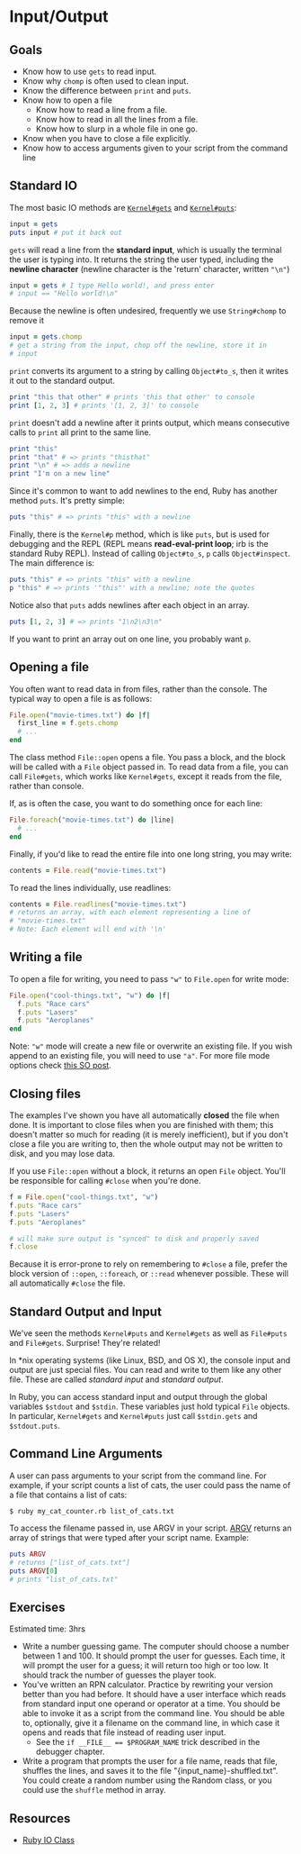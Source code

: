 # Input/Output

## Goals

* Know how to use `gets` to read input.
* Know why `chomp` is often used to clean input.
* Know the difference between `print` and `puts`.
* Know how to open a file
  * Know how to read a line from a file.
  * Know how to read in all the lines from a file.
  * Know how to slurp in a whole file in one go.
* Know when you have to close a file explicitly.
* Know how to access arguments given to your script from the command
  line

## Standard IO

The most basic IO methods are [`Kernel#gets`][gets-doc] and
[`Kernel#puts`][puts-doc]:

```ruby
input = gets
puts input # put it back out
```

[gets-doc]: http://www.ruby-doc.org/core-2.0/IO.html
[puts-doc]: http://www.ruby-doc.org/core-2.0/IO.html

`gets` will read a line from the **standard input**, which is usually
the terminal the user is typing into. It returns the string the user
typed, including the **newline character** (newline character is the
'return' character, written `"\n"`)

```ruby
input = gets # I type Hello world!, and press enter
# input == "Hello world!\n"
```

Because the newline is often undesired, frequently we use
`String#chomp` to remove it

```ruby
input = gets.chomp
# get a string from the input, chop off the newline, store it in
# input
```

`print` converts its argument to a string by calling `Object#to_s`,
then it writes it out to the standard output.

```ruby
print "this that other" # prints 'this that other' to console
print [1, 2, 3] # prints '[1, 2, 3]' to console
```

`print` doesn't add a newline after it prints output, which means
consecutive calls to `print` all print to the same line.

```ruby
print "this"
print "that" # => prints "thisthat"
print "\n" # => adds a newline
print "I'm on a new line"
```

Since it's common to want to add newlines to the end, Ruby has another
method `puts`. It's pretty simple:

```ruby
puts "this" # => prints "this" with a newline
```

Finally, there is the `Kernel#p` method, which is like `puts`, but is
used for debugging and the REPL (REPL means **read-eval-print loop**;
irb is the standard Ruby REPL). Instead of calling `Object#to_s`, `p`
calls `Object#inspect`. The main difference is:

```ruby
puts "this" # => prints "this" with a newline
p "this" # => prints '"this"' with a newline; note the quotes
```

Notice also that `puts` adds newlines after each object in an array.

```ruby
puts [1, 2, 3] # => prints "1\n2\n3\n"
```

If you want to print an array out on one line, you probably want `p`.

## Opening a file

You often want to read data in from files, rather than the
console. The typical way to open a file is as follows:

```ruby
File.open("movie-times.txt") do |f|
  first_line = f.gets.chomp
  # ...
end
```

The class method `File::open` opens a file. You pass a block, and the
block will be called with a `File` object passed in. To read data from
a file, you can call `File#gets`, which works like `Kernel#gets`,
except it reads from the file, rather than console.

If, as is often the case, you want to do something once for each line:

```ruby
File.foreach("movie-times.txt") do |line|
  # ...
end
```

Finally, if you'd like to read the entire file into one long string,
you may write:

```ruby
contents = File.read("movie-times.txt")
```

To read the lines individually, use readlines:

```ruby
contents = File.readlines("movie-times.txt")
# returns an array, with each element representing a line of
# "movie-times.txt"
# Note: Each element will end with '\n'
```

## Writing a file

To open a file for writing, you need to pass `"w"` to `File.open` for
write mode:

```ruby
File.open("cool-things.txt", "w") do |f|
  f.puts "Race cars"
  f.puts "Lasers"
  f.puts "Aeroplanes"
end
```

Note: `"w"` mode will create a new file or overwrite an existing
file. If you wish append to an existing file, you will need to use
`"a"`. For more file mode options check
[this SO post][so-file-open-modes].

[so-file-open-modes]: http://stackoverflow.com/questions/3682359/what-are-the-ruby-file-open-modes-and-options?answertab=votes#tab-top

## Closing files

The examples I've shown you have all automatically **closed** the file
when done. It is important to close files when you are finished with
them; this doesn't matter so much for reading (it is merely
inefficient), but if you don't close a file you are writing to, then
the whole output may not be written to disk, and you may lose data.

If you use `File::open` without a block, it returns an open `File`
object. You'll be responsible for calling `#close` when you're done.

```ruby
f = File.open("cool-things.txt", "w")
f.puts "Race cars"
f.puts "Lasers"
f.puts "Aeroplanes"

# will make sure output is "synced" to disk and properly saved
f.close
```

Because it is error-prone to rely on remembering to `#close` a file,
prefer the block version of `::open`, `::foreach`, or `::read`
whenever possible. These will all automatically `#close` the file.

## Standard Output and Input

We've seen the methods `Kernel#puts` and `Kernel#gets` as well as
`File#puts` and `File#gets`. Surprise! They're related!

In \*nix operating systems (like Linux, BSD, and OS X), the console
input and output are just special files. You can read and write to
them like any other file. These are called *standard input* and
*standard output*.

In Ruby, you can access standard input and output through the global
variables `$stdout` and `$stdin`. These variables just hold typical
`File` objects. In particular, `Kernel#gets` and `Kernel#puts` just
call `$stdin.gets` and `$stdout.puts`.

## Command Line Arguments

A user can pass arguments to your script from the command line. For
example, if your script counts a list of cats, the user could pass the
name of a file that contains a list of cats:

```
$ ruby my_cat_counter.rb list_of_cats.txt
```

To access the filename passed in, use ARGV in your script.
[ARGV][ARGF-doc] returns an array of strings that were typed after
your script name. Example:

```ruby
puts ARGV
# returns ["list_of_cats.txt"]
puts ARGV[0]
# prints "list_of_cats.txt"
```

[ARGF-doc]: http://www.ruby-doc.org/core-2.0.0/ARGF.html#method-i-argv

## Exercises

Estimated time: 3hrs

* Write a number guessing game. The computer should choose a number
  between 1 and 100. It should prompt the user for guesses. Each
  time, it will prompt the user for a guess; it will return too high
  or too low. It should track the number of guesses the player took.
* You've written an RPN calculator. Practice by rewriting your version
  better than you had before. It should have a user interface which
  reads from standard input one operand or operator at a time. You
  should be able to invoke it as a script from the command line. You
  should be able to, optionally, give it a filename on the command
  line, in which case it opens and reads that file instead of reading
  user input.
    * See the `if __FILE__ == $PROGRAM_NAME` trick described in the
      debugger chapter.
* Write a program that prompts the user for a file name, reads that
  file, shuffles the lines, and saves it to the file
  "{input_name}-shuffled.txt". You could create a random number using
  the Random class, or you could use the `shuffle` method in array.

## Resources

* [Ruby IO Class](http://ruby-doc.org/core-2.0/IO.html)
